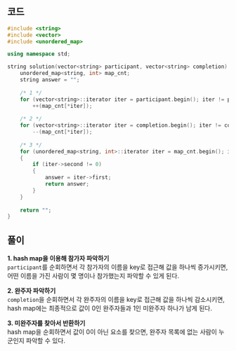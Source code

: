 ## 코드
``` c++
#include <string>
#include <vector>
#include <unordered_map>

using namespace std;

string solution(vector<string> participant, vector<string> completion) {
    unordered_map<string, int> map_cnt;
    string answer = "";
    
    /* 1 */
    for (vector<string>::iterator iter = participant.begin(); iter != participant.end(); ++iter)
        ++(map_cnt[*iter]);
    
    /* 2 */
    for (vector<string>::iterator iter = completion.begin(); iter != completion.end(); ++iter)
        --(map_cnt[*iter]);
    
    /* 3 */
    for (unordered_map<string, int>::iterator iter = map_cnt.begin(); iter != map_cnt.end(); ++iter)
    {
        if (iter->second != 0)
        {
            answer = iter->first;
            return answer;
        }
    }
    
    return "";
}
```

## 풀이
**1. hash map을 이용해 참가자 파악하기**  
`participant`를 순회하면서 각 참가자의 이름을 key로 접근해 값을 하나씩 증가시키면, 어떤 이름을 가진 사람이 몇 명이나 참가했는지 파악할 수 있게 된다.

**2. 완주자 파악하기**  
`completion`을 순회하면서 각 완주자의 이름을 key로 접근해 값을 하나씩 감소시키면, hash map에는 최종적으로 값이 0인 완주자들과 1인 미완주자 하나가 남게 된다.

**3. 미완주자를 찾아서 반환하기**  
hash map을 순회하면서 값이 0이 아닌 요소를 찾으면, 완주자 목록에 없는 사람이 누군인지 파악할 수 있다.
